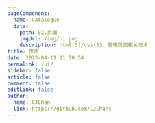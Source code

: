 ```yaml
---
pageComponent:
  name: Catalogue
  data:
    path: 02.页面
    imgUrl: /img/ui.png
    description: html(5)/css(3)，前端页面相关技术
title: 页面
date: 2023-04-11 21:50:54
permalink: /ui/
sidebar: false
article: false
comment: false
editLink: false
author:
  name: CJChan
  link: https://github.com/CJChans
---
```

